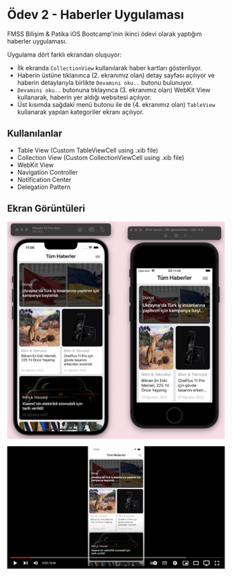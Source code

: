 # Ödev 2 - Haberler Uygulaması

FMSS Bilişim & Patika iOS Bootcamp'inin ikinci ödevi olarak yaptığım haberler uygulaması.

Uygulama dört farklı ekrandan oluşuyor:

- İlk ekranda `CollectionView` kullanılarak haber kartları gösteriliyor.
- Haberin üstüne tıklanınca (2. ekranımız olan) detay sayfası açılıyor ve haberin detaylarıyla birlikte `Devamını oku..` butonu bulunuyor.
- `Devamını oku..` butonuna tıklayınca (3. ekranımız olan) WebKit View kullanarak, haberin yer aldığı websitesi açılıyor.
- Üst kısımda sağdaki menü butonu ile de (4. ekranımız olan) `TableView` kullanarak yapılan kategoriler ekranı açılıyor.

## Kullanılanlar

- Table View (Custom TableViewCell using .xib file)
- Collection View (Custom CollectionViewCell using .xib file)
- WebKit View
- Navigation Controller
- Notification Center
- Delegation Pattern

## Ekran Görüntüleri

![ana-ekran](https://github.com/FMSS-IOS-Patika-Bootcamp/homework2-sametkoyuncu/blob/development/screenshots/screenshot1.png)

[![Videoyu izle](https://github.com/FMSS-IOS-Patika-Bootcamp/homework2-sametkoyuncu/blob/development/screenshots/youtube.png)](https://youtu.be/Npcv66bSsBU)
